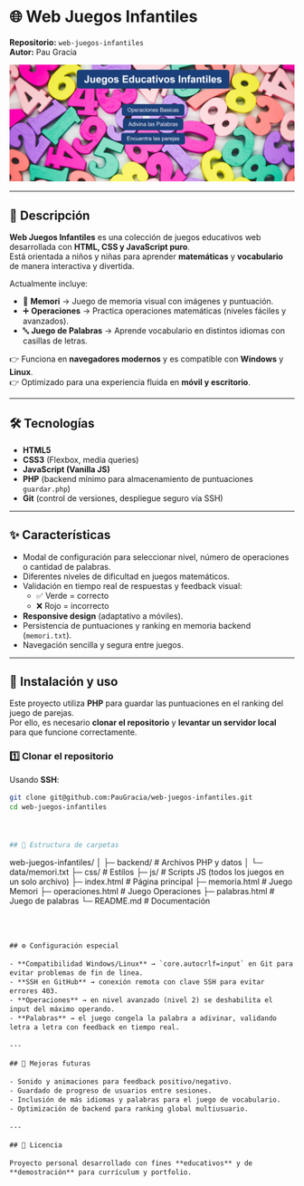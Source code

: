 # 🌐 Web Juegos Infantiles  

**Repositorio:** `web-juegos-infantiles`  
**Autor:** Pau Gracia  

<img src="assets/img/imagenes/capturaIndex.png" alt="Captura de pantalla de la página principal" width="600">
  

---

## 📖 Descripción  

**Web Juegos Infantiles** es una colección de juegos educativos web desarrollada con **HTML, CSS y JavaScript puro**.  
Está orientada a niños y niñas para aprender **matemáticas** y **vocabulario** de manera interactiva y divertida.  

Actualmente incluye:  
- 🧠 **Memori** → Juego de memoria visual con imágenes y puntuación.  
- ➕ **Operaciones** → Practica operaciones matemáticas (niveles fáciles y avanzados).  
- 🔤 **Juego de Palabras** → Aprende vocabulario en distintos idiomas con casillas de letras.  

👉 Funciona en **navegadores modernos** y es compatible con **Windows** y **Linux**.  
👉 Optimizado para una experiencia fluida en **móvil y escritorio**.  

---

## 🛠️ Tecnologías  

- **HTML5**  
- **CSS3** (Flexbox, media queries)  
- **JavaScript (Vanilla JS)**  
- **PHP** (backend mínimo para almacenamiento de puntuaciones `guardar.php`)  
- **Git** (control de versiones, despliegue seguro vía SSH)  

---

## ✨ Características  

- Modal de configuración para seleccionar nivel, número de operaciones o cantidad de palabras.  
- Diferentes niveles de dificultad en juegos matemáticos.  
- Validación en tiempo real de respuestas y feedback visual:  
  - ✅ Verde = correcto  
  - ❌ Rojo = incorrecto  
- **Responsive design** (adaptativo a móviles).  
- Persistencia de puntuaciones y ranking en memoria backend (`memori.txt`).  
- Navegación sencilla y segura entre juegos.  

---

## 🚀 Instalación y uso

Este proyecto utiliza **PHP** para guardar las puntuaciones en el ranking del juego de parejas.  
Por ello, es necesario **clonar el repositorio** y **levantar un servidor local** para que funcione correctamente.  

### 1️⃣ Clonar el repositorio

Usando **SSH**:

```bash
git clone git@github.com:PauGracia/web-juegos-infantiles.git
cd web-juegos-infantiles



## 📂 Estructura de carpetas

```
web-juegos-infantiles/
│
├─ backend/         # Archivos PHP y datos
│  └─ data/memori.txt
├─ css/             # Estilos
├─ js/              # Scripts JS (todos los juegos en un solo archivo)
├─ index.html       # Página principal
├─ memoria.html     # Juego Memori
├─ operaciones.html # Juego Operaciones
├─ palabras.html    # Juego de palabras
└─ README.md        # Documentación
```



## ⚙️ Configuración especial  

- **Compatibilidad Windows/Linux** → `core.autocrlf=input` en Git para evitar problemas de fin de línea.  
- **SSH en GitHub** → conexión remota con clave SSH para evitar errores 403.  
- **Operaciones** → en nivel avanzado (nivel 2) se deshabilita el input del máximo operando.  
- **Palabras** → el juego congela la palabra a adivinar, validando letra a letra con feedback en tiempo real.  

---

## 🔮 Mejoras futuras  

- Sonido y animaciones para feedback positivo/negativo.  
- Guardado de progreso de usuarios entre sesiones.  
- Inclusión de más idiomas y palabras para el juego de vocabulario.  
- Optimización de backend para ranking global multiusuario.  

---

## 📜 Licencia  

Proyecto personal desarrollado con fines **educativos** y de **demostración** para currículum y portfolio.  


